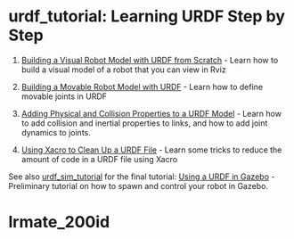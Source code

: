 # urdf_tutorial: Learning URDF Step by Step

 1. [Building a Visual Robot Model with URDF from Scratch](https://docs.ros.org/en/rolling/Tutorials/URDF/Building-a-Visual-Robot-Model-with-URDF-from-Scratch.html) - Learn how to build a visual model of a robot that you can view in Rviz

 1. [Building a Movable Robot Model with URDF](https://docs.ros.org/en/rolling/Tutorials/URDF/Building-a-Movable-Robot-Model-with-URDF.html) - Learn how to define movable joints in URDF

 1. [Adding Physical and Collision Properties to a URDF Model](https://docs.ros.org/en/rolling/Tutorials/URDF/Adding-Physical-and-Collision-Properties-to-a-URDF-Model.html) - Learn how to add collision and inertial properties to links, and how to add joint dynamics to joints.

 1. [Using Xacro to Clean Up a URDF File](https://docs.ros.org/en/rolling/Tutorials/URDF/Using-Xacro-to-Clean-Up-a-URDF-File.html) - Learn some tricks to reduce the amount of code in a URDF file using Xacro

See also [urdf_sim_tutorial](https://github.com/ros/urdf_sim_tutorial) for the final tutorial: [Using a URDF in Gazebo](https://wiki.ros.org/urdf/Tutorials/Using%20a%20URDF%20in%20Gazebo) - Preliminary tutorial on how to spawn and control your robot in Gazebo.
# lrmate_200id
